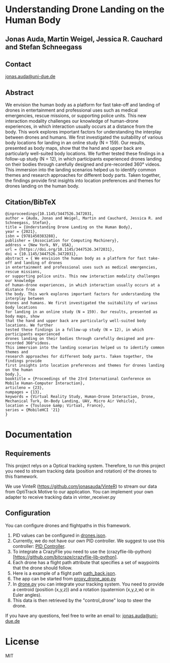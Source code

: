 # Understanding Drone Landing on the Human Body

## Jonas Auda, Martin Weigel, Jessica R. Cauchard and Stefan Schneegass

## Contact
jonas.auda@uni-due.de

## Abstract
We envision the human body as a platform for fast take-off and landing of drones
in entertainment and professional uses such as medical emergencies, rescue missions,
or supporting police units. This new interaction modality challenges our knowledge
of human-drone experiences, in which interaction usually occurs at a distance from
the body. This work explores important factors for understanding the interplay between
drones and humans. We first investigated the suitability of various body locations
for landing in an online study (N = 159). Our results, presented as body maps, show
that the hand and upper back are particularly well-suited body locations. We further
tested these findings in a follow-up study (N = 12), in which participants experienced
drones landing on their bodies through carefully designed and pre-recorded 360° videos.
This immersion into the landing scenarios helped us to identify common themes and
research approaches for different body parts. Taken together, the findings provide
first insights into location preferences and themes for drones landing on the human
body.


## Citation/BibTeX

```
@inproceedings{10.1145/3447526.3472031,
author = {Auda, Jonas and Weigel, Martin and Cauchard, Jessica R. and Schneegass, Stefan},
title = {Understanding Drone Landing on the Human Body},
year = {2021},
isbn = {9781450383288},
publisher = {Association for Computing Machinery},
address = {New York, NY, USA},
url = {https://doi.org/10.1145/3447526.3472031},
doi = {10.1145/3447526.3472031},
abstract = { We envision the human body as a platform for fast take-off and landing of drones
in entertainment and professional uses such as medical emergencies, rescue missions,
or supporting police units. This new interaction modality challenges our knowledge
of human-drone experiences, in which interaction usually occurs at a distance from
the body. This work explores important factors for understanding the interplay between
drones and humans. We first investigated the suitability of various body locations
for landing in an online study (N = 159). Our results, presented as body maps, show
that the hand and upper back are particularly well-suited body locations. We further
tested these findings in a follow-up study (N = 12), in which participants experienced
drones landing on their bodies through carefully designed and pre-recorded 360°videos.
This immersion into the landing scenarios helped us to identify common themes and
research approaches for different body parts. Taken together, the findings provide
first insights into location preferences and themes for drones landing on the human
body.},
booktitle = {Proceedings of the 23rd International Conference on Mobile Human-Computer Interaction},
articleno = {23},
numpages = {13},
keywords = {Virtual Reality Study, Human-Drone Interaction, Drone, Mechanical Turk, On-Body Landing, UAV, Micro Air Vehicle},
location = {Toulouse &amp; Virtual, France},
series = {MobileHCI '21}
}

```
# Documentation

## Requirements

This project relys on a Optical tracking system. Therefore, to run this project you need to stream tracking data (position and rotation) of the drones to this framework.

We use VinteR (https://github.com/jonasauda/VinteR) to stream our data from OptiTrack Motive to our application. You can implement your own adapter to receive tracking data in vinter_receiver.py


## Configuration

You can configure drones and flightpaths in this framework.

1. PID values can be configured in [drones.json](drone_control/drones.json).
2. Currently, we do not have our own PID controller. We suggest to use this controller: [PID Controller](https://pypi.org/project/simple-pid/).
3. To integrate a CrazyFlie you need to use the (crazyflie-lib-python)[https://github.com/bitcraze/crazyflie-lib-python].
4. Each drone has a flight path attribute that specifies a set of waypoints that the drone should follow.
5. Here is a example of a flight path [path_back.json](drone_control/flight_paths/crazy/path_back.json).
6. The app can be started from [proxy_drone_app.py](drone_control/proxy_drone_app.py)
7. In [drone.py](drone_control/drones/drone.py) you can integrate your tracking system. You need to provide a centroid (position (x,y,z)) and a rotation (quaternion (x,y,z,w) or in Euler angles).
8. This data is then retrieved by the "control_drone" loop to steer the drone.

If you have any questions, feel free to write an email to: jonas.auda@uni-due.de

# License
MIT
